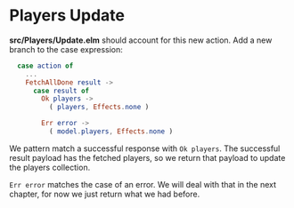 # Players Update


__src/Players/Update.elm__ should account for this new action. Add a new branch to the case expression:

```elm
  case action of
    ...
    FetchAllDone result ->
      case result of
        Ok players ->
          ( players, Effects.none )

        Err error ->
          ( model.players, Effects.none )
```

We pattern match a successful response with `Ok players`. The successful result payload has the fetched players, so we return that payload to update the players collection.

`Err error` matches the case of an error. We will deal with that in the next chapter, for now we just return what we had before.